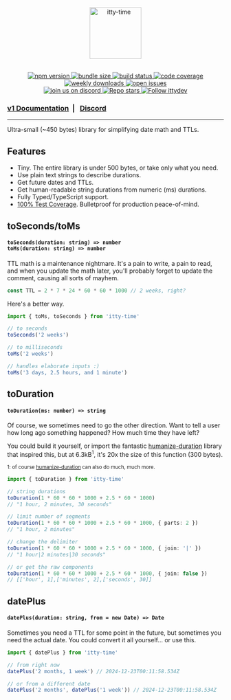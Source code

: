 <br />

<p align="center">
  <a href="https://itty.dev/itty-time">
     <img src="https://github.com/kwhitley/itty-time/assets/865416/e45b9e04-a442-43b1-9961-59d62c62e88a" alt="itty-time" height="120" />
  </a>
  <br /><br />
<p>

<p align="center">
  <a href="https://npmjs.com/package/itty-time" target="_blank">
    <img src="https://img.shields.io/npm/v/itty-time.svg?style=flat-square" alt="npm version" />
  </a>
  <a href="https://itty.ing/https://edge.bundlejs.com/?q=itty-time" target="_blank">
    <img src="https://itty.ing/https://edge.bundlejs.com/?q=itty-time&badge&badge-style=flat-square" alt="bundle size" />
  </a>
  <a href="https://github.com/kwhitley/itty-time/actions/workflows/verify.yml" target="_blank">
    <img src="https://img.shields.io/github/actions/workflow/status/kwhitley/itty-time/verify.yml?branch=v1.x&style=flat-square" alt="build status" />
  </a>
  <a href="https://coveralls.io/github/kwhitley/itty-time?branch=v1.x" target="_blank">
    <img src="https://img.shields.io/coveralls/github/kwhitley/itty-time/v1.x?style=flat-square" alt="code coverage" />
  </a>
  <a href="https://npmjs.com/package/itty-time" target="_blank">
    <img src="https://img.shields.io/npm/dw/itty-time?style=flat-square" alt="weekly downloads" />
  </a>
  <a href="https://github.com/kwhitley/itty-time/issues" target="_blank">
    <img src="https://img.shields.io/github/issues/kwhitley/itty-time?style=flat-square" alt="open issues" />
  </a>

  <br />

  <a href="https://discord.gg/53vyrZAu9u" target="_blank">
    <img src="https://img.shields.io/discord/832353585802903572?label=Discord&logo=Discord&style=flat-square&logoColor=fff" alt="join us on discord" />
  </a>
  <a href="https://github.com/kwhitley/itty-time" target="_blank">
    <img src="https://img.shields.io/github/stars/kwhitley/itty-time?style=social" alt="Repo stars" />
  </a>
  <a href="https://www.twitter.com/ittydev" target="_blank">
    <img src="https://img.shields.io/twitter/follow/ittydev.svg?style=social&label=Follow" alt="Follow ittydev" />
  </a>
</p>

###  [v1 Documentation](https://itty.dev/itty-time) &nbsp;| &nbsp; [Discord](https://discord.gg/53vyrZAu9u) 

---

Ultra-small (~450 bytes) library for simplifying date math and TTLs.

## Features

- Tiny. The entire library is under 500 bytes, or take only what you need.
- Use plain text strings to describe durations.
- Get future dates and TTLs.
- Get human-readable string durations from numeric (ms) durations.
- Fully Typed/TypeScript support.
- [100% Test Coverage](https://coveralls.io/github/kwhitley/itty-time?branch=v1.x). Bulletproof for production peace-of-mind.

## toSeconds/toMs
<h4>
  <code>toSeconds(duration: string) => number</code><br />
  <code>toMs(duration: string) => number</code><br />
</h4>

TTL math is a maintenance nightmare. It's a pain to write, a pain to read, and when you update the math later, you'll probably forget to update the comment, causing all sorts of mayhem.

```ts
const TTL = 2 * 7 * 24 * 60 * 60 * 1000 // 2 weeks, right?
```

Here's a better way.

```ts
import { toMs, toSeconds } from 'itty-time'

// to seconds
toSeconds('2 weeks')

// to milliseconds
toMs('2 weeks')

// handles elaborate inputs :)
toMs('3 days, 2.5 hours, and 1 minute')
```

## toDuration
<h4>
  <code>toDuration(ms: number) => string</code>
</h4>

Of course, we sometimes need to go the other direction.  Want to tell a user how long ago something happened?  How much time they have left?  

You could build it yourself, or import the fantastic [humanize-duration](https://www.npmjs.com/package/humanize-duration) library that inspired this, but at 6.3kB<sup>1</sup>, it's 20x the size of this function (300 bytes).

<sup>1: of course [humanize-duration](https://www.npmjs.com/package/humanize-duration) can also do much, much more.</sup>

```ts
import { toDuration } from 'itty-time'

// string durations
toDuration(1 * 60 * 60 * 1000 + 2.5 * 60 * 1000)
// "1 hour, 2 minutes, 30 seconds"

// limit number of segments
toDuration(1 * 60 * 60 * 1000 + 2.5 * 60 * 1000, { parts: 2 })
// "1 hour, 2 minutes"

// change the delimiter
toDuration(1 * 60 * 60 * 1000 + 2.5 * 60 * 1000, { join: '|' })
// "1 hour|2 minutes|30 seconds"

// or get the raw components
toDuration(1 * 60 * 60 * 1000 + 2.5 * 60 * 1000, { join: false })
// [['hour', 1],['minutes', 2],['seconds', 30]]
```

## datePlus
<h4>
  <code>datePlus(duration: string, from = new Date) => Date</code>
</h4>

Sometimes you need a TTL for some point in the future, but sometimes you need the actual date.  You could convert it all yourself... or use this.

```js
import { datePlus } from 'itty-time'

// from right now
datePlus('2 months, 1 week') // 2024-12-23T00:11:58.534Z

// or from a different date
datePlus('2 months', datePlus('1 week')) // 2024-12-23T00:11:58.534Z
```
